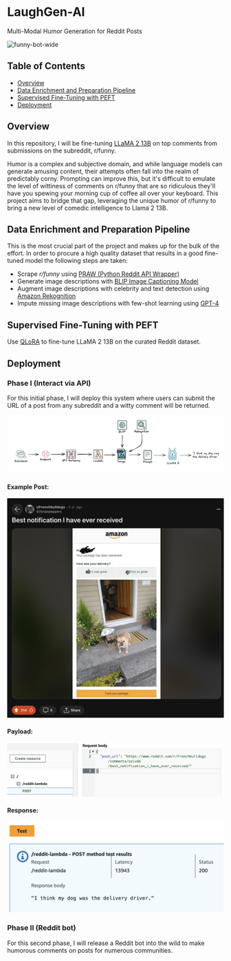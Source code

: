 # LaughGen-AI
Multi-Modal Humor Generation for Reddit Posts

![funny-bot-wide](https://github.com/jrbarclay37/LaughGen-AI/blob/main/images/funny-bot-wide.png?raw=true)

## Table of Contents

- [Overview](#overview)
- [Data Enrichment and Preparation Pipeline](#data-enrichment-and-preparation-pipeline)
- [Supervised Fine-Tuning with PEFT](#supervised-fine-tuning-with-peft)
- [Deployment](#deployment)

## Overview

In this repository, I will be fine-tuning [LLaMA 2 13B](https://huggingface.co/meta-llama/Llama-2-13b) on top comments from submissions on the subreddit, r/funny.

Humor is a complex and subjective domain, and while language models can generate amusing content, their attempts often fall into the realm of predictably corny. Prompting can improve this, but it's difficult to emulate the level of wittiness of comments on r/funny that are so ridiculous they'll have you spewing your morning cup of coffee all over your keyboard. This project aims to bridge that gap, leveraging the unique humor of r/funny to bring a new level of comedic intelligence to Llama 2 13B.

## Data Enrichment and Preparation Pipeline
This is the most crucial part of the project and makes up for the bulk of the effort. In order to procure a high quality dataset that results in a good fine-tuned model the following steps are taken:
- Scrape *r/funny* using [PRAW (Python Reddit API Wrapper)](https://praw.readthedocs.io/en/stable/)
- Generate image descriptions with [BLIP Image Captioning Model](https://huggingface.co/Salesforce/blip-image-captioning-large)
- Augment image descriptions with celebrity and text detection using [Amazon Rekognition](https://aws.amazon.com/rekognition/)
- Impute missing image descriptions with few-shot learning using [GPT-4](https://openai.com/gpt-4)

## Supervised Fine-Tuning with PEFT
Use [QLoRA](https://github.com/artidoro/qlora) to fine-tune LLaMA 2 13B on the curated Reddit dataset.

## Deployment

### Phase I (Interact via API)
For this initial phase, I will deploy this system where users can submit the URL of a post from any subreddit and a witty comment will be returned. 

![deployment_phase_i_diagram](https://github.com/jrbarclay37/LaughGen-AI/blob/main/images/deployment_phase_i_diagram.png?raw=true)

#### Example Post:
![amazon-delivery-post](https://github.com/jrbarclay37/LaughGen-AI/blob/main/images/model_results/amazon_delivery_french_bulldog.png?raw=true)
#### Payload:
![amazon-delivery-payload](https://github.com/jrbarclay37/LaughGen-AI/blob/main/images/model_results/amazon_delivery_payload.png?raw=true)
#### Response:
![amazon-delivery-response](https://github.com/jrbarclay37/LaughGen-AI/blob/main/images/model_results/amazon_delivery_response.png?raw=true)

### Phase II (Reddit bot)
For this second phase, I will release a Reddit bot into the wild to make humorous comments on posts for numerous communities.
